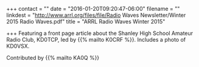 +++
contact = ""
date = "2016-01-20T09:20:47-06:00"
filename = ""
linkdest = "http://www.arrl.org/files/file/Radio Waves Newsletter/Winter 2015 Radio Waves.pdf"
title = "ARRL Radio Waves Winter 2015"

+++
Featuring a front page article about the Shanley High School Amateur Radio
Club, KD0TCP, led by {{% mailto K0CRF %}}. Includes a photo of KD0VSX.

Contributed by {{% mailto KA0Q %}}
